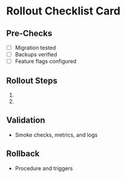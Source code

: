 # Rollout Checklist Card

## Pre-Checks
- [ ] Migration tested
- [ ] Backups verified
- [ ] Feature flags configured

## Rollout Steps
1. <action>
2. <action>

## Validation
- Smoke checks, metrics, and logs

## Rollback
- Procedure and triggers

